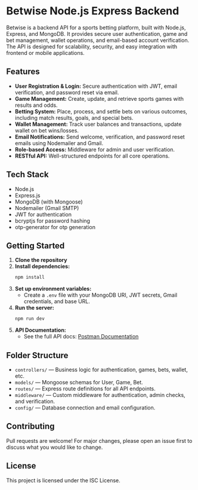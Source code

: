 # Betwise Node.js Express Backend

Betwise is a backend API for a sports betting platform, built with Node.js, Express, and MongoDB. It provides secure user authentication, game and bet management, wallet operations, and email-based account verification. The API is designed for scalability, security, and easy integration with frontend or mobile applications.

## Features

- **User Registration & Login:** Secure authentication with JWT, email verification, and password reset via email.
- **Game Management:** Create, update, and retrieve sports games with results and odds.
- **Betting System:** Place, process, and settle bets on various outcomes, including match results, goals, and special bets.
- **Wallet Management:** Track user balances and transactions, update wallet on bet wins/losses.
- **Email Notifications:** Send welcome, verification, and password reset emails using Nodemailer and Gmail.
- **Role-based Access:** Middleware for admin and user verification.
- **RESTful API:** Well-structured endpoints for all core operations.

## Tech Stack

- Node.js
- Express.js
- MongoDB (with Mongoose)
- Nodemailer (Gmail SMTP)
- JWT for authentication
- bcryptjs for password hashing
- otp-generator for otp generation

## Getting Started

1. **Clone the repository**
2. **Install dependencies:**
   ```bash
   npm install
   ```
3. **Set up environment variables:**
   - Create a `.env` file with your MongoDB URI, JWT secrets, Gmail credentials, and base URL.
4. **Run the server:**
   ```bash
   npm run dev
   ```
5. **API Documentation:**
   - See the full API docs: [Postman Documentation](https://documenter.getpostman.com/view/29258774/2sB2qcCgCN)

## Folder Structure

- `controllers/` — Business logic for authentication, games, bets, wallet, etc.
- `models/` — Mongoose schemas for User, Game, Bet.
- `routes/` — Express route definitions for all API endpoints.
- `middleware/` — Custom middleware for authentication, admin checks, and verification.
- `config/` — Database connection and email configuration.

## Contributing

Pull requests are welcome! For major changes, please open an issue first to discuss what you would like to change.

## License

This project is licensed under the ISC License.
